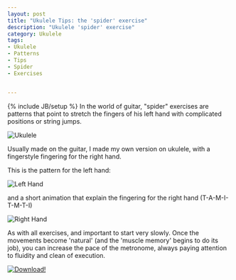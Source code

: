 ```yaml
---
layout: post
title: "Ukulele Tips: the 'spider' exercise"
description: "Ukulele 'spider' exercise"
category: Ukulele
tags: 
- Ukulele
- Patterns
- Tips
- Spider
- Exercises


---
```

{% include JB/setup %}
In the world of guitar, "spider" exercises are patterns that point to stretch the fingers of his left hand with complicated positions or string jumps.

![Ukulele](http://oldsite.andreafortuna.org/images/spider.jpg)
<!-- more -->

Usually made on the guitar, I made my own version on ukulele, with a fingerstyle fingering for the right hand.

This is the pattern for the left hand:

![Left Hand](http://oldsite.andreafortuna.org/images/spider1-crop.gif)

and a short animation that explain the fingering for the right hand (T-A-M-I-T-M-T-I)

![Right Hand](http://oldsite.andreafortuna.org/images/spider2-crop.gif)

As with all exercises, and important to start very slowly. Once the movements become 'natural' (and the 'muscle memory' begins to do its job), you can increase the pace of the metronome, always paying attention to fluidity and clean of execution.

[![Download!](http://oldsite.andreafortuna.org/images/Download-PDF-Button.png)](http://oldsite.andreafortuna.org/files/UkuSpider.pdf)
